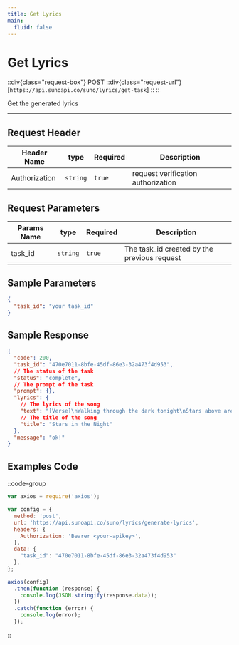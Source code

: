 ```yaml
---
title: Get Lyrics
main:
  fluid: false
---
```


# Get Lyrics

::div{class="request-box"}
<span class="request-identifier">POST</span>
::div{class="request-url"}
[`https://api.sunoapi.co/suno/lyrics/get-task`]
::
::

Get the generated lyrics

---

## Request Header

| Header Name   | type     | Required | Description                        |
| ------------- | -------- | -------- | ---------------------------------- |
| Authorization | `string` | `true`   | request verification authorization |

## Request Parameters

| Params Name | type     | Required | Description                                 |
| ----------- | -------- | -------- | ------------------------------------------- |
| task_id     | `string` | `true`   | The task_id created by the previous request |

## Sample Parameters

```json
{
  "task_id": "your task_id"
}
```

## Sample Response

```json
{
  "code": 200,
  "task_id": "470e7011-8bfe-45df-86e3-32a473f4d953",
  // The status of the task
  "status": "complete",
  // The prompt of the task
  "prompt": {},
  "lyrics": {
    // The lyrics of the song
    "text": "[Verse]\nWalking through the dark tonight\nStars above are shining bright\nWhispers in the cool night air\nFeel the magic everywhere\n\n[Verse 2]\nLight the path where shadows fall\nTouch the dreams beyond the wall\nGlowing secrets in the sky\nEvery moment passing by\n\n[Chorus]\nStars in the night\nGuiding our flight\nHold on so tight\nThrough the long night\n\n[Verse 3]\nCounting wishes one by one\nChasing dreams and having fun\nMoonlight dances on the sea\nSharing moments you and me\n\n[Chorus]\nStars in the night\nGuiding our flight\nHold on so tight\nThrough the long night\n\n[Bridge]\nWe're together here and now\nUnderneath the starry vow\nHeartbeats echo love's sweet song\nIn this place where we belong",
    // The title of the song
    "title": "Stars in the Night"
  },
  "message": "ok!"
}
```


## Examples Code

::code-group

```js [node]
var axios = require('axios');

var config = {
  method: 'post',
  url: 'https://api.sunoapi.co/suno/lyrics/generate-lyrics',
  headers: {
    Authorization: 'Bearer <your-apikey>',
  },
  data: {
    "task_id": "470e7011-8bfe-45df-86e3-32a473f4d953"
  },
};

axios(config)
  .then(function (response) {
    console.log(JSON.stringify(response.data));
  })
  .catch(function (error) {
    console.log(error);
  });
```
::
